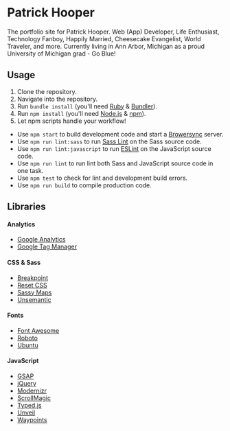 # Patrick Hooper
The portfolio site for Patrick Hooper. Web (App) Developer, Life Enthusiast, Technology Fanboy, Happily Married, Cheesecake Evangelist, World Traveler, and more. Currently living in Ann Arbor, Michigan as a proud University of Michigan grad - Go Blue!

## Usage
1. Clone the repository.
2. Navigate into the repository.
3. Run `bundle install` (you'll need [Ruby](https://www.ruby-lang.org/en/) & [Bundler](http://bundler.io/)).
4. Run `npm install` (you'll need [Node.js](https://nodejs.org/en/) & [npm](https://www.npmjs.com/)).
5. Let npm scripts handle your workflow!
  * Use `npm start` to build development code and start a [Browersync](https://www.browsersync.io/) server.
  * Use `npm run lint:sass` to run [Sass Lint](https://github.com/sasstools/sass-lint) on the Sass source code.
  * Use `npm run lint:javascript` to run [ESLint](http://eslint.org/) on the JavaScript source code.
  * Use `npm run lint` to run lint both Sass and JavaScript source code in one task.
  * Use `npm test` to check for lint and development build errors.
  * Use `npm run build` to compile production code.

## Libraries

#### Analytics
- [Google Analytics](https://www.google.com/analytics/)
- [Google Tag Manager](https://www.google.com/analytics/tag-manager/)

#### CSS & Sass
- [Breakpoint](http://breakpoint-sass.com/)
- [Reset CSS](https://necolas.github.io/normalize.css/)
- [Sassy Maps](https://github.com/at-import/Sassy-Maps)
- [Unsemantic](http://unsemantic.com/)

#### Fonts
- [Font Awesome](http://fortawesome.github.io/Font-Awesome/)
- [Roboto](https://www.google.com/fonts/specimen/Roboto)
- [Ubuntu](https://www.google.com/fonts/specimen/Ubuntu)

#### JavaScript
- [GSAP](http://greensock.com/gsap)
- [jQuery](https://jquery.com)
- [Modernizr](http://modernizr.com/)
- [ScrollMagic](http://scrollmagic.io/)
- [Typed.js](http://www.mattboldt.com/demos/typed-js/)
- [Unveil](http://luis-almeida.github.io/unveil/)
- [Waypoints](http://imakewebthings.com/waypoints/)
